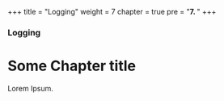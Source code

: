 +++
title = "Logging"
weight = 7
chapter = true
pre = "<b>7. </b>"
+++

### Logging

# Some Chapter title

Lorem Ipsum.